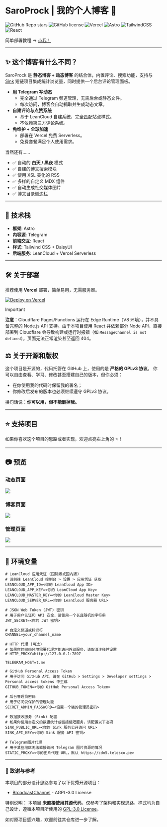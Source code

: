 # SaroProck | 我的个人博客 🚀

![GitHub Repo stars](https://img.shields.io/github/stars/EveSunMaple/SaroProck?style=flat-square)
![GitHub license](https://img.shields.io/github/license/EveSunMaple/SaroProck?style=flat-square)
![Vercel](https://img.shields.io/badge/deployed-on-vercel?style=flat-square&logo=vercel&logoColor=white)
![Astro](https://img.shields.io/badge/built%20with-Astro-FF5D01?style=flat-square)
![TailwindCSS](https://img.shields.io/badge/style-Tailwind%20CSS-38B2AC?style=flat-square)
![React](https://img.shields.io/badge/frontend-React-61DAFB?style=flat-square&logo=react&logoColor=white)

简单部署教程 → [点我！](https://saro.pub/build-saroprock)

---

## ✨ 这个博客有什么不同？

SaroProck 是 **静态博客 + 动态博客** 的结合体，内置评论、搜索功能，支持与 [Sink](https://github.com/ccbikai/Sink) 短链项目集成统计浏览量，同时提供一个后台评论管理面板。

- **用 Telegram 写动态**
  - 完全通过 Telegram 频道管理，无需后台或静态文件。
  - 每次访问，博客会自动抓取并生成动态文章。
- **自建评论与点赞系统**
  - 基于 LeanCloud 自建系统，完全匹配站点样式。
  - 不依赖第三方评论系统。
- **免维护 + 全球加速**
  - 部署在 Vercel 免费 Serverless。
  - 免费套餐满足个人使用需求。

当然还有……

- ✅ 自动的 **白天 / 黑夜** 模式
- ✅ 自建的博文搜索模块
- ✅ 使用 XSL 美化的 RSS
- ✅ 多样的自定义 MDX 组件
- ✅ 自动生成社交媒体图片
- ✅ 博文目录侧边栏

---

## 🚀 技术栈

- **框架**: Astro
- **内容源**: Telegram
- **前端交互**: React
- **样式**: Tailwind CSS + DaisyUI
- **后端服务**: LeanCloud + Vercel Serverless

---

## 🛠️ 关于部署

推荐使用 **Vercel** 部署，简单易用，无需服务器。

[![Deploy on Vercel](https://vercel.com/button)](https://vercel.com/import/project?template=https://github.com/EveSunMaple/SaroProck)

> [!IMPORTANT]
>
> **注意**：Cloudflare Pages/Functions 运行在 Edge Runtime（V8 环境），并不具备完整的 Node.js API 支持。由于本项目使用 React 并依赖部分 Node API，直接部署到 Cloudflare 会导致构建或运行时报错（如 `MessageChannel is not defined`），页面无法正常渲染甚至返回 404。

## ⚖️ 关于开源和版权

这个项目是开源的，代码托管在 GitHub 上，使用的是 **严格的 GPLv3 协议**。
你可以自由查看、学习、修改甚至搭建自己的版本，但你必须：

- 在你使用我的代码时保留我的署名；
- 你修改后发布的版本也必须继续遵守 GPLv3 协议。

换句话说：**你可以用，但不能删掉我。**

---

## ⭐ 支持项目

如果你喜欢这个项目的思路或者实现，欢迎点亮右上角的 ⭐！

---

## 📷 预览

### 动态页面

![](/docs/img/post-page.webp)

### 博客页面

![](/docs/img/blog-page.webp)

### 管理页面

![](/docs/img/admin-page.webp)

---

## 🔧 环境变量

```dotenv
# LeanCloud 应用凭证 (国际版或国内版)
# 请前往 LeanCloud 控制台 > 设置 > 应用凭证 获取
LEANCLOUD_APP_ID=<你的 LeanCloud App ID>
LEANCLOUD_APP_KEY=<你的 LeanCloud App Key>
LEANCLOUD_MASTER_KEY=<你的 LeanCloud Master Key>
LEANCLOUD_SERVER_URL=<你的 LeanCloud 服务器 URL>

# JSON Web Token (JWT) 密钥
# 用于用户认证和 API 安全，请使用一个长且随机的字符串
JWT_SECRET=<你的 JWT 密钥>

# 自定义频道或标识符
CHANNEL=your_channel_name

# HTTP 代理 (可选)
# 如果你的网络环境需要代理才能访问外部服务，请取消注释并设置
# HTTP_PROXY=http://127.0.0.1:7897

TELEGRAM_HOST=t.me

# GitHub Personal Access Token
# 用于访问 GitHub API，请在 GitHub > Settings > Developer settings > Personal access tokens 中生成
GITHUB_TOKEN=<你的 GitHub Personal Access Token>

# 后台管理员密码
# 用于访问受保护的管理功能
SECRET_ADMIN_PASSWORD=<设置一个强的管理员密码>

# 数据接收服务 (Sink) 配置
# 如果你使用自定义的数据统计或链接缩短服务，请配置以下选项
SINK_PUBLIC_URL=<你的 Sink 服务公开访问 URL>
SINK_API_KEY=<你的 Sink 服务 API 密钥>

# Telegram图片代理
# 用于某些地区无法直接访问 Telegram 图片资源的情况
STATIC_PROXY=<你的图片代理 URL，默认 https://cdn5.telesco.pe>
```

---

### 🎉 致谢与参考

本项目的部分设计思路参考了以下优秀开源项目：

- [BroadcastChannel](https://github.com/ccbikai/BroadcastChannel) - AGPL-3.0 License

特别说明：
本项目 **未直接使用其源代码**，仅参考了架构和实现思路，样式均为自己设计，遵循本项目所使用的 [GPL-3.0 License](./LICENSE)。

如对原项目感兴趣，欢迎前往其仓库进一步了解。
